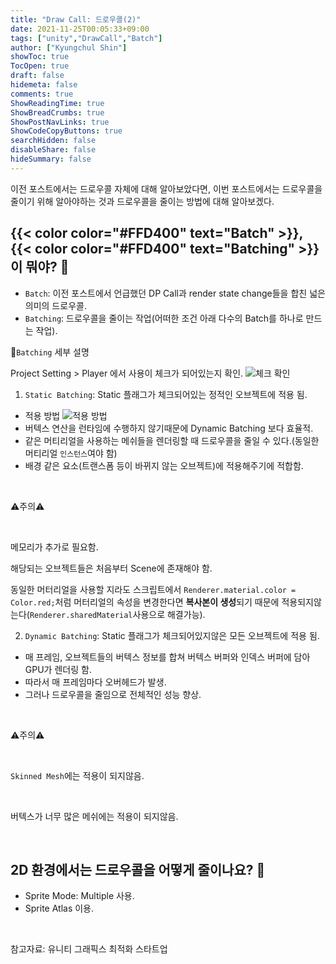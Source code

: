 ```yaml
---
title: "Draw Call: 드로우콜(2)"
date: 2021-11-25T00:05:33+09:00
tags: ["unity","DrawCall","Batch"]
author: ["Kyungchul Shin"]
showToc: true
TocOpen: true
draft: false
hidemeta: false
comments: true
ShowReadingTime: true
ShowBreadCrumbs: true
ShowPostNavLinks: true
ShowCodeCopyButtons: true
searchHidden: false
disableShare: false
hideSummary: false
---
```

이전 포스트에서는 드로우콜 자체에 대해 알아보았다면, 이번 포스트에서는 드로우콜을 줄이기 위해 알아야하는 것과 드로우콜을 줄이는 방법에 대해 알아보겠다.

## {{< color color="#FFD400" text="Batch" >}}, {{< color color="#FFD400" text="Batching" >}}이 뭐야? 🧐
- `Batch`: 이전 포스트에서 언급했던 DP Call과 render state change들을 합친 넓은 의미의 드로우콜.
- `Batching`: 드로우콜을 줄이는 작업(어떠한 조건 아래 다수의 Batch를 하나로 만드는 작업).

💚`Batching` 세부 설명

Project Setting > Player 에서 사용이 체크가 되어있는지 확인.
![체크 확인](/img/studying5_1.png)

1. `Static Batching`: Static 플래그가 체크되어있는 정적인 오브젝트에 적용 됨.
- 적용 방법
![적용 방법](/img/studying5_0.png)
- 버텍스 연산을 런타임에 수행하지 않기때문에 Dynamic Batching 보다 효율적.
- 같은 머티리얼을 사용하는 메쉬들을 렌더링할 때 드로우콜을 줄일 수 있다.(동일한 머티리얼 `인스턴스`여야 함)
- 배경 같은 요소(트랜스폼 등이 바뀌지 않는 오브젝트)에 적용해주기에 적합함. 

<br>

⚠️주의⚠️

<br>

메모리가 추가로 필요함.
<br>

해당되는 오브젝트들은 처음부터 Scene에 존재해야 함.
<br>

동일한 머터리얼을 사용할 지라도 스크립트에서 `Renderer.material.color = Color.red;`처럼 머터리얼의 속성을 변경한다면 **복사본이 생성**되기 때문에 적용되지않는다(`Renderer.sharedMaterial`사용으로 해결가능).

2. `Dynamic Batching`: Static 플래그가 체크되어있지않은 모든 오브젝트에 적용 됨.
- 매 프레임, 오브젝트들의 버텍스 정보를 합쳐 버텍스 버퍼와 인덱스 버퍼에 담아 GPU가 렌더링 함.
- 따라서 매 프레임마다 오버헤드가 발생.
- 그러나 드로우콜을 줄임으로 전체적인 성능 향상.

<br>

⚠️주의⚠️

<br>

`Skinned Mesh`에는 적용이 되지않음.

<br>

버텍스가 너무 많은 메쉬에는 적용이 되지않음.

<br>

## 2D 환경에서는 드로우콜을 어떻게 줄이나요? 🧐
-  Sprite Mode: Multiple 사용.
- Sprite Atlas 이용.

<br>

참고자료: 유니티 그래픽스 최적화 스타트업
